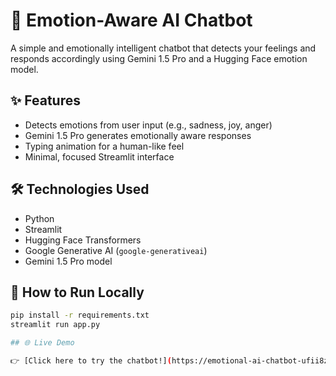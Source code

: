 # 💬 Emotion-Aware AI Chatbot

A simple and emotionally intelligent chatbot that detects your feelings and responds accordingly using Gemini 1.5 Pro and a Hugging Face emotion model.

## ✨ Features

- Detects emotions from user input (e.g., sadness, joy, anger)
- Gemini 1.5 Pro generates emotionally aware responses
- Typing animation for a human-like feel
- Minimal, focused Streamlit interface

## 🛠️ Technologies Used

- Python
- Streamlit
- Hugging Face Transformers
- Google Generative AI (`google-generativeai`)
- Gemini 1.5 Pro model

## 🚀 How to Run Locally

```bash
pip install -r requirements.txt
streamlit run app.py

## 🌐 Live Demo

👉 [Click here to try the chatbot!](https://emotional-ai-chatbot-ufii8znewhxwz7zapeju7q.streamlit.app/)
